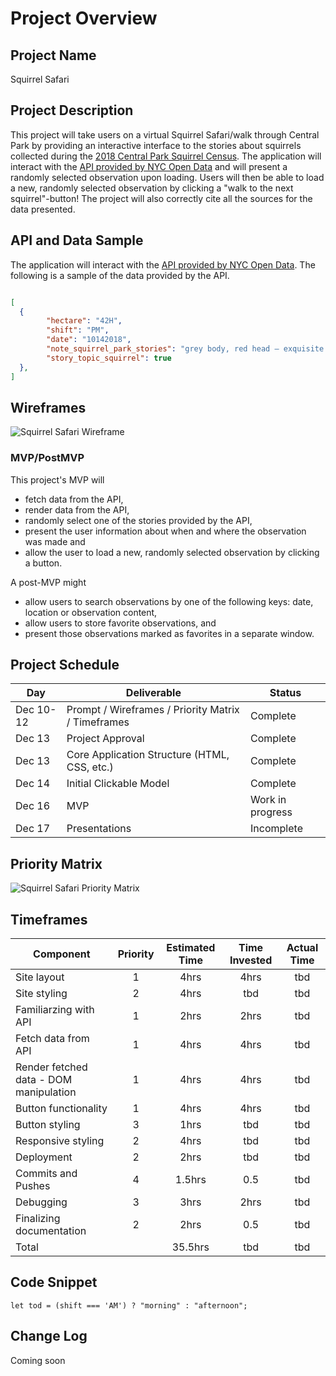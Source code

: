 # Project Overview

## Project Name

Squirrel Safari

## Project Description

This project will take users on a virtual Squirrel Safari/walk through Central Park by providing an interactive interface to the stories about squirrels collected during the [2018 Central Park Squirrel Census](https://www.thesquirrelcensus.com/). The application will interact with the [API provided by NYC Open Data](https://data.cityofnewyork.us/Environment/2018-Central-Park-Squirrel-Census-Stories/gfqj-f768) and will present a randomly selected observation upon loading. Users will then be able to load a new, randomly selected observation by clicking a "walk to the next squirrel"-button! The project will also correctly cite all the sources for the data presented. 

## API and Data Sample

The application will interact with the [API provided by NYC Open Data](https://data.cityofnewyork.us/Environment/2018-Central-Park-Squirrel-Census-Stories/gfqj-f768). The following is a sample of the data provided by the API.

```Json

[
  {
        "hectare": "42H",
        "shift": "PM",
        "date": "10142018",
        "note_squirrel_park_stories": "grey body, red head — exquisite. These two appeared to be engaging in a flirtatious yet combative ritual, ending up out of sight high up in a tree.",
        "story_topic_squirrel": true
  },    
]
```

## Wireframes

![Squirrel Safari Wireframe](https://lh3.googleusercontent.com/pw/AM-JKLWeSgJJeA4Ux0nX3pPhlkjEdvyY4lw8L8OJCqCzIK6rSU5FujrNcuV2TsziEBOnwHsnBGFWz4_ff6_1uNxPIeTHZYaRs5gFcu-vRzB2195XWaAVfiUveTghhLDi0VzJQvcIQ1h93zP1wP7YVmD4cthjLA=w1078-h670-no?authuser=0 "Squirrel Safari Wireframe")

### MVP/PostMVP

This project's MVP will
- fetch data from the API,
- render data from the API,
- randomly select one of the stories provided by the API,
- present the user information about when and where the observation was made and
- allow the user to load a new, randomly selected observation by clicking a button.

A post-MVP might
- allow users to search observations by one of the following keys: date, location or observation content,
- allow users to store favorite observations, and
- present those observations marked as favorites in a separate window.


## Project Schedule

|  Day | Deliverable | Status
|---|---| ---|
|Dec 10-12| Prompt / Wireframes / Priority Matrix / Timeframes | Complete
|Dec 13| Project Approval | Complete
|Dec 13| Core Application Structure (HTML, CSS, etc.) | Complete
|Dec 14| Initial Clickable Model  | Complete
|Dec 16| MVP | Work in progress
|Dec 17| Presentations | Incomplete

## Priority Matrix

![Squirrel Safari Priority Matrix](https://lh3.googleusercontent.com/pw/AM-JKLXh9T35LbLrbto0Vaie2YiTDJwQi4D0e-lpG-cBGt8-UmBMQwCYnZv1wy6k3lmBdfYNyTWPu1PYFi3EcpfBqUITr_M8zZsuJqorY5U1mKVu0uaDu8gjyxOuuU5RcutNdbeaisSgFQZnf1NhTD2AgAABSg=w960-h869-no?authuser=0 "Squirrel Safari Priority Matrix")

## Timeframes

| Component | Priority | Estimated Time | Time Invested | Actual Time |
| --- | :---: |  :---: | :---: | :---: |
| Site layout | 1 | 4hrs| 4hrs | tbd |
| Site styling | 2 | 4hrs| tbd | tbd |
| Familiarzing with API | 1 | 2hrs| 2hrs | tbd |
| Fetch data from API | 1 | 4hrs| 4hrs | tbd |
| Render fetched data - DOM manipulation | 1 | 4hrs| 4hrs | tbd |
| Button functionality | 1 | 4hrs| 4hrs | tbd |
| Button styling | 3 | 1hrs| tbd | tbd |
| Responsive styling | 2 | 4hrs| tbd | tbd |
| Deployment | 2 | 2hrs| tbd | tbd |
| Commits and Pushes | 4 | 1.5hrs| 0.5 | tbd |
| Debugging | 3 | 3hrs| 2hrs | tbd |
| Finalizing documentation | 2 | 2hrs| 0.5 | tbd |
| Total |  | 35.5hrs | tbd | tbd |


## Code Snippet

```
let tod = (shift === 'AM') ? "morning" : "afternoon";
```


## Change Log

Coming soon
